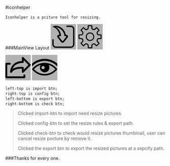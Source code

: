 #iconhelper

	Iconhelper is a pciture tool for resizing.
	

###MainView Layout
![Export](iconhelper/Assets.xcassets/import.imageset/import.png)
![Config](iconhelper/Assets.xcassets/config.imageset/config.png)

![Export](iconhelper/Assets.xcassets/export.imageset/export.png)
![Check](iconhelper/Assets.xcassets/preview.imageset/preview@1x.png)

	left-top is import btn;
	right-top is config btn;
	left-bottom is export btn;
	right-bottom is check btn;
	
> Clicked import-btn to import need resize pictures.
> 
> Clicked config-btn to set the resize rules & export path.
> 
> Clicked check-btn to check would resize pictures thumbinail, user can cancel resize pocture by remove it.
> 
> Clicked the export btn to export the resized pictures at a sepcify path.
> 

###Thanks for every one.